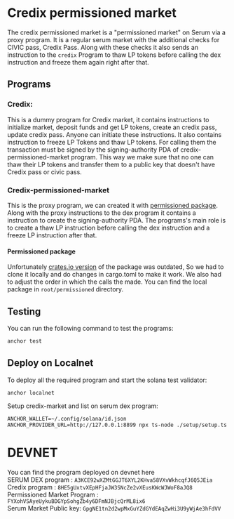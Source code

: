 # Credix permissioned market

The credix permissioned market is a "permissioned market" on Serum via a proxy program. It is a regular serum market with the additional checks for CIVIC pass, Credix Pass. Along with these checks it also sends an instruction to the `credix` Program to thaw LP tokens before calling the dex instruction and freeze them again right after that.

## Programs

### Credix:

This is a dummy program for Credix market, it contains instructions to initialize market, deposit funds and get LP tokens, create an credix pass, update credix pass. Anyone can initiate these instructions. It also contains instruction to freeze LP Tokens and thaw LP tokens. For calling them the transaction must be signed by the signing-authority PDA of credix-permissioned-market program. This way we make sure that no one can thaw their LP tokens and transfer them to a public key that doesn't have Credix pass or civic pass.

### Credix-permissioned-market

This is the proxy program, we can created it with [permissioned package](https://github.com/project-serum/serum-dex/tree/master/dex/permissioned). Along with the proxy instructions to the dex program it contains a  instruction to create the signing-authority PDA.
The programs's main role is to create a thaw LP instruction    before calling the dex instruction and a freeze LP instruction after that.

#### Permissioned package

Unfortunately [crates.io version](https://crates.io/crates/serum-dex-permissioned) of the package was outdated, So we had to clone it locally and do changes in cargo.toml to make it work. We also had to adjust the order in which the calls the made. You can find the local package in `root/permissioned` directory.

## Testing

You can run the following command to test the programs:

```bash
anchor test
```

## Deploy on Localnet

To deploy all the required program and start the solana test validator:

```
anchor localnet
```

Setup credix-market and list on serum dex program:

```
ANCHOR_WALLET=~/.config/solana/id.json ANCHOR_PROVIDER_URL=http://127.0.0.1:8899 npx ts-node ./setup/setup.ts
```

# DEVNET
You can find the program deployed on devnet here\
SERUM DEX program : `A3KCE92wXZMtGGJT6XYL2KHva58VXvWkhcqfJ6Q5JEia`\
Credix program : `8HE5gUxtvXEpHFjaJW3SNcZe2vXEusKWcWJWoF8aJQ8`\
Permissioned Market Program : `FYXohVSAyeUykuBDGYpSohgZb4y6DFmNJBjcQrML8ix6`\
Serum Market Public key: `GpgNE1tn2d2wpMxGuYZdGYdEAqZwHi3U9yWjAe3hFdVV`


